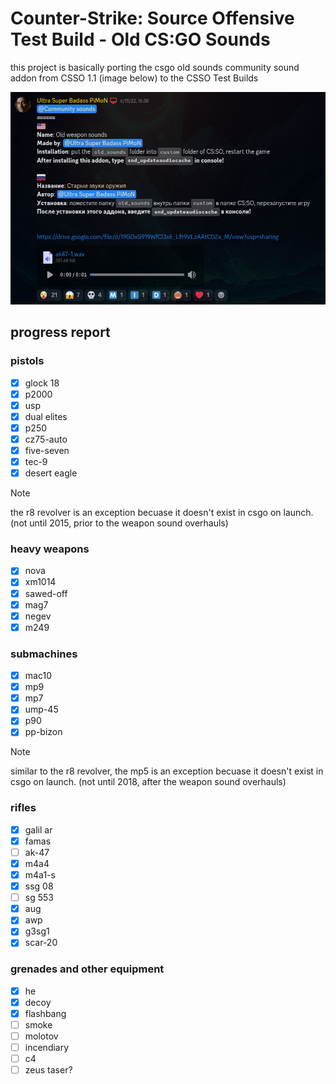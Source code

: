 # Counter-Strike: Source Offensive Test Build - Old CS:GO Sounds

this project is basically porting the csgo old sounds community sound addon from CSSO 1.1 (image below) to the CSSO Test Builds

![the screenshot of the community addon entry for csgo old ounds](aaaaaa.png)

## progress report
### pistols
- [x] glock 18
- [x] p2000
- [x] usp
- [x] dual elites
- [x] p250
- [x] cz75-auto
- [x] five-seven
- [x] tec-9
- [x] desert eagle

> [!NOTE]
> the r8 revolver is an exception becuase it doesn't exist in csgo on launch. (not until 2015, prior to the weapon sound overhauls)

### heavy weapons
- [x] nova
- [x] xm1014
- [x] sawed-off
- [x] mag7
- [x] negev
- [x] m249

### submachines
- [x] mac10
- [x] mp9
- [x] mp7
- [x] ump-45
- [x] p90
- [x] pp-bizon

> [!NOTE]
> similar to the r8 revolver, the mp5 is an exception becuase it doesn't exist in csgo on launch. (not until 2018, after the weapon sound overhauls)

### rifles
- [x] galil ar
- [x] famas
- [ ] ak-47
- [x] m4a4
- [x] m4a1-s
- [x] ssg 08
- [ ] sg 553
- [x] aug
- [x] awp
- [x] g3sg1
- [x] scar-20

### grenades and other equipment
- [x] he
- [x] decoy
- [x] flashbang
- [ ] smoke
- [ ] molotov
- [ ] incendiary
- [ ] c4
- [ ] zeus taser?